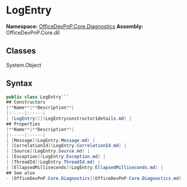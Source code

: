 # LogEntry

**Namespace:** [OfficeDevPnP.Core.Diagnostics](OfficeDevPnP.Core.Diagnostics.md)
**Assembly:** OfficeDevPnP.Core.dll
## Classes
System.Object
## Syntax
```C#
public class LogEntry```
## Constructors
|**Name**|**Description**|
|:-----|:-----|
| [LogEntry()](LogEntryconstructor1details.md) | 
## Properties
|**Name**|**Description**|
|:-----|:-----|
| [Message](LogEntry.Message.md) | 
| [CorrelationId](LogEntry.CorrelationId.md) | 
| [Source](LogEntry.Source.md) | 
| [Exception](LogEntry.Exception.md) | 
| [ThreadId](LogEntry.ThreadId.md) | 
| [EllapsedMilliseconds](LogEntry.EllapsedMilliseconds.md) | 
## See also
- [OfficeDevPnP.Core.Diagnostics](OfficeDevPnP.Core.Diagnostics.md)
